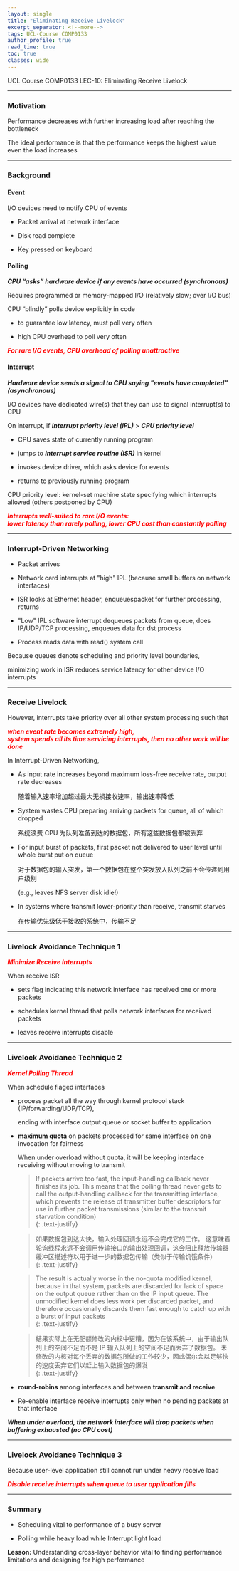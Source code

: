 ```yaml
---
layout: single
title: "Eliminating Receive Livelock"
excerpt_separator: <!--more-->
tags: UCL-Course COMP0133
author_profile: true
read_time: true
toc: true
classes: wide
---
```


UCL Course COMP0133 LEC-10: Eliminating Receive Livelock

<!--more-->

---
### Motivation

Performance decreases with further increasing load after reaching the bottleneck

The ideal performance is that the performance keeps the highest value even the load increases

---
### Background

#### Event

I/O devices need to notify CPU of events

- Packet arrival at network interface

- Disk read complete

- Key pressed on keyboard

#### Polling

***CPU “asks” hardware device if any events have occurred (synchronous)***

Requires programmed or memory-mapped I/O (relatively slow; over I/O bus)

CPU “blindly” polls device explicitly in code

- to guarantee low latency, must poll very often

- high CPU overhead to poll very often

***<span style="color:Red">For rare I/O events, CPU overhead of polling unattractive</span>***

#### Interrupt

***Hardware device sends a signal to CPU saying "events have completed" (asynchronous)***

I/O devices have dedicated wire(s) that they can use to signal interrupt(s) to CPU

On interrupt, if ***interrupt priority level (IPL)*** > ***CPU priority level***

- CPU saves state of currently running program

- jumps to ***interrupt service routine (ISR)*** in kernel

- invokes device driver, which asks device for events

- returns to previously running program

CPU priority level: kernel-set machine state specifying which interrupts allowed (others postponed by CPU)

***<span style="color:Red">Interrupts well-suited to rare I/O events: <br> lower latency than rarely polling, lower CPU cost than constantly polling</span>***

---
### Interrupt-Driven Networking

- Packet arrives

- Network card interrupts at "high" IPL (because small buffers on network interfaces)

- ISR looks at Ethernet header, enqueuespacket for further processing, returns

- "Low" IPL software interrupt dequeues packets from queue, does IP/UDP/TCP processing, enqueues data for dst process

- Process reads data with read() system call

Because queues denote scheduling and priority level boundaries,

minimizing work in ISR reduces service latency for other device I/O interrupts

---
### Receive Livelock

However, interrupts take priority over all other system processing such that 

***<span style="color:Red">when event rate becomes extremely high, <br> system spends all its time servicing interrupts, then no other work will be done</span>***

In Interrupt-Driven Networking,

- As input rate increases beyond maximum loss-free receive rate, output rate decreases

    随着输入速率增加超过最大无损接收速率，输出速率降低

- System wastes CPU preparing arriving packets for queue, all of which dropped

    系统浪费 CPU 为队列准备到达的数据包，所有这些数据包都被丢弃

- For input burst of packets, first packet not delivered to user level until whole burst put on queue 

    对于数据包的输入突发，第一个数据包在整个突发放入队列之前不会传递到用户级别

    (e.g., leaves NFS server disk idle!)

- In systems where transmit lower-priority than receive, transmit starves

    在传输优先级低于接收的系统中，传输不足

---
### Livelock Avoidance Technique 1

***<span style="color:Red">Minimize Receive Interrupts</span>***

When receive ISR

- sets flag indicating this network interface has received one or more packets

- schedules kernel thread that polls network interfaces for received packets

- leaves receive interrupts disable

---
### Livelock Avoidance Technique 2

***<span style="color:Red">Kernel Polling Thread</span>***

When schedule flaged interfaces

- process packet all the way through kernel protocol stack (IP/forwarding/UDP/TCP), 

    ending with interface output queue or socket buffer to application

- **maximum quota** on packets processed for same interface on one invocation for fairness

    When under overload without quota, it will be keeping interface receiving without moving to transmit
    
    > If packets arrive too fast, the input-handling callback never finishes its job. This means that the polling thread never gets to call the output-handling callback for the transmitting interface, which prevents the release of transmitter buffer descriptors for use in further packet transmissions (similar to the transmit starvation condition)  
    {: .text-justify}
    
    >如果数据包到达太快，输入处理回调永远不会完成它的工作。 这意味着轮询线程永远不会调用传输接口的输出处理回调，这会阻止释放传输器缓冲区描述符以用于进一步的数据包传输（类似于传输饥饿条件）  
    {: .text-justify}
    
    > The result is actually worse in the no-quota modified kernel, because in that system, packets are discarded for lack of space on the output queue rather than on the IP input queue. The unmodified kernel does less work per discarded packet, and therefore occasionally discards them fast enough to catch up with a burst of input packets  
    {: .text-justify}
    
    >结果实际上在无配额修改的内核中更糟，因为在该系统中，由于输出队列上的空间不足而不是 IP 输入队列上的空间不足而丢弃了数据包。 未修改的内核对每个丢弃的数据包所做的工作较少，因此偶尔会以足够快的速度丢弃它们以赶上输入数据包的爆发  
    {: .text-justify}
 
- **round-robins** among interfaces and between **transmit and receive**

- Re-enable interface receive interrupts only when no pending packets at that interface

***When under overload, the network interface will drop packets when buffering exhausted (no CPU cost)***

---
### Livelock Avoidance Technique 3

Because user-level application still cannot run under heavy receive load

***<span style="color:Red">Disable receive interrupts when queue to user application fills</span>***

---
### Summary

- Scheduling vital to performance of a busy server

- Polling while heavy load while Interrupt light load

**Lesson:** Understanding cross-layer behavior vital to finding performance limitations and designing for high performance